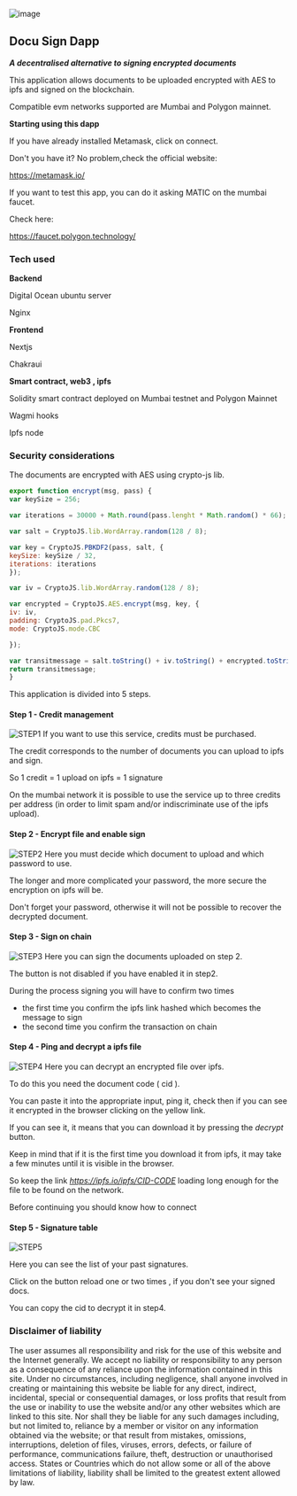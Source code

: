 
![image](https://user-images.githubusercontent.com/9484568/159940021-0f88d42c-5b5d-43d1-901f-7d4990b243f9.png)

##  Docu Sign Dapp 
 **_A decentralised alternative to signing encrypted documents_**

This application allows documents to be uploaded encrypted with AES to ipfs and signed on the blockchain.

Compatible evm networks supported are Mumbai and Polygon mainnet.



**Starting using this dapp**

If you have already installed Metamask, click on connect.

Don't you have it? No problem,check the official website:

https://metamask.io/

If you want to test this app, you can do it asking MATIC on the mumbai faucet.

Check here:

https://faucet.polygon.technology/

### Tech used

**Backend**

Digital Ocean ubuntu server

Nginx 

**Frontend**

Nextjs

Chakraui

**Smart contract, web3 , ipfs**

Solidity smart contract deployed on Mumbai testnet and Polygon Mainnet

Wagmi hooks 

Ipfs node

### Security considerations 

The documents are encrypted with AES using crypto-js lib.

```js
export function encrypt(msg, pass) {
var keySize = 256;

var iterations = 30000 + Math.round(pass.lenght * Math.random() * 66);

var salt = CryptoJS.lib.WordArray.random(128 / 8);

var key = CryptoJS.PBKDF2(pass, salt, {
keySize: keySize / 32,
iterations: iterations
});

var iv = CryptoJS.lib.WordArray.random(128 / 8);

var encrypted = CryptoJS.AES.encrypt(msg, key, {
iv: iv,
padding: CryptoJS.pad.Pkcs7,
mode: CryptoJS.mode.CBC

});

var transitmessage = salt.toString() + iv.toString() + encrypted.toString();
return transitmessage;
}
```




This application is divided into 5 steps.

#### Step 1 - Credit management
![STEP1](https://user-images.githubusercontent.com/9484568/159970658-8d40c4e0-8794-41da-8546-b3c0cdc066c5.gif)
If you want to use this service, credits must be purchased.

The credit corresponds to the number of documents you can upload to ipfs and sign.

So 1 credit = 1 upload on ipfs = 1 signature

On the mumbai network it is possible to use the service up to three credits per address (in order to limit spam and/or indiscriminate use of the ipfs upload).

####  Step 2 - Encrypt file and enable sign
![STEP2](https://user-images.githubusercontent.com/9484568/159970668-1d81bbcd-3764-4557-86f1-cd937442069a.gif)
Here you must decide which document to upload and which password to use.

The longer and more complicated your password, the more secure the encryption on ipfs will be.

Don't forget your password, otherwise it will not be possible to recover the decrypted document.

#### Step 3 - Sign on chain
![STEP3](https://user-images.githubusercontent.com/9484568/159970691-4dcabc79-42e2-4742-91cd-85a43905ac2b.gif)
Here you can sign the documents uploaded on step 2.

The button is not disabled if you have enabled it in step2.

During the process signing you will have to confirm two times

- the first time you confirm the ipfs link hashed which becomes the message to sign
- the second time you confirm the transaction on chain

#### Step 4 -  Ping and decrypt a ipfs file
![STEP4](https://user-images.githubusercontent.com/9484568/159970698-9d545671-aedf-47c1-b1f5-1c0c85922157.gif)
Here you can decrypt an encrypted file over ipfs.

To do this you need the document code ( cid ). 

You can paste it into the appropriate input, ping it, check then if you can see it encrypted in the browser clicking on the yellow link.

If you can see it, it means that you can download it by pressing the _decrypt_ button. 

Keep in mind that if it is the first time you download it from ipfs, it may take a few minutes until it is visible in the browser.

So keep the link _https://ipfs.io/ipfs/CID-CODE_ loading long enough for the file to be found on the network.

Before continuing you should know how to connect 

#### Step 5 - Signature table
![STEP5](https://user-images.githubusercontent.com/9484568/159970705-1f36d00b-e804-4b73-a5af-f87bc78b1fc2.gif)


Here you can see the list of your past signatures.

Click on the button reload one or two times , if you don't see your signed docs.

You can copy the cid to decrypt it in step4.

### Disclaimer of liability 

The user assumes all responsibility and risk for the use of this website and the Internet generally. We accept no liability or responsibility to any person as a consequence of any reliance upon the information contained in this site. Under no circumstances, including negligence, shall anyone involved in creating or maintaining this website be liable for any direct, indirect, incidental, special or consequential damages, or loss profits that result from the use or inability to use the website and/or any other websites which are linked to this site. Nor shall they be liable for any such damages including, but not limited to, reliance by a member or visitor on any information obtained via the website; or that result from mistakes, omissions, interruptions, deletion of files, viruses, errors, defects, or failure of performance, communications failure, theft, destruction or unauthorised access. States or Countries which do not allow some or all of the above limitations of liability, liability shall be limited to the greatest extent allowed by law. 
